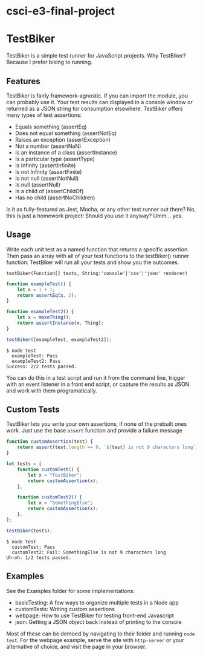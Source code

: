 # csci-e3-final-project

# TestBiker

TestBiker is a simple test runner for JavaScript projects. Why TestBiker? Because I prefer biking to running.

## Features

TestBiker is fairly framework-agnostic. If you can import the module, you can probably use it. Your test results can displayed in a console window or returned as a JSON string for consumption elsewhere. TestBiker offers many types of test assertions:

-   Equals something (assertEq)
-   Does not equal something (assertNotEq)
-   Raises an exception (assertException)
-   Not a number (assertNaN)
-   Is an instance of a class (assertInstance)
-   Is a particular type (assertType)
-   Is Infinity (assertInfinite)
-   Is not Infinity (assertFinite)
-   Is not null (assertNotNull)
-   Is null (assertNull)
-   Is a child of (assertChildOf)
-   Has no child (assertNoChildren)

Is it as fully-featured as Jest, Mocha, or any other test runner out there? No, this is just a homework project! Should you use it anyway? Umm... yes.

## Usage

Write each unit test as a named function that returns a specific assertion. Then pass an array with all of your test functions to the testBiker() runner function: TestBiker will run all your tests and show you the outcomes.

`testBiker(Function[] tests, String:'console'|'css'|'json' renderer)`

```javascript
function exampleTest() {
    let x = 1 + 1;
    return assertEq(x, 2);
}

function exampleTest2() {
    let x = makeThing();
    return assertInstance(x, Thing);
}

testBiker([exampleTest, exampleTest2]);
```

```
$ node test
  exampleTest: Pass
  exampleTest2: Pass
Success: 2/2 tests passed.
```

You can do this in a test script and run it from the command line, trigger with an event listener in a front end script, or capture the results as JSON and work with them programatically.

## Custom Tests

TestBiker lets you write your own assertions, if none of the prebuilt ones work. Just use the base `assert` function and provide a failure message

```javascript
function customAssertion(test) {
    return assert(test.length == 9, `${test} is not 9 characters long`);
}

let tests = [
    function customTest() {
        let x = "TestBiker";
        return customAssertion(x);
    },

    function customTest2() {
        let x = "SomethingElse";
        return customAssertion(x);
    },
];

testBiker(tests);
```

```
$ node test
  customTest: Pass
  customTest2: Fail: SomethingElse is not 9 characters long
Uh-oh: 1/2 tests passed.
```

## Examples

See the Examples folder for some implementations:

-   basicTesting: A few ways to organize multiple tests in a Node app
-   customTests: Writing custom assertions
-   webpage: How to use TestBiker for testing front-end Javascript
-   json: Getting a JSON object back instead of printing to the console

Most of these can be demoed by navigating to their folder and running `node test`. For the webpage example, serve the site with `http-server` or your alternative of choice, and visit the page in your browser.
